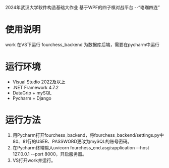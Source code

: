2024年武汉大学软件构造基础大作业
基于WPF的四子棋对战平台 --“珞珈四连”

# 使用说明
work 在VS下运行
fourchess_backend 为数据库后端，需要在pycharm中运行

# 运行环境
- Visual Studio 2022及以上
- .NET Framework 4.7.2
- DataGrip + mySQL
- Pycharm + Django

# 运行方法
1. 用Pycharm打开fourchess_backend，将fourchess_backend/settings.py中80、81行的USER、PASSWORD更改为mySQL的账号密码。
2. 在Pycharm终端输入uvicorn fourchess_end.asgi:application --host 127.0.0.1 --port 8000，开启服务器。
3. VS打开work并运行。
